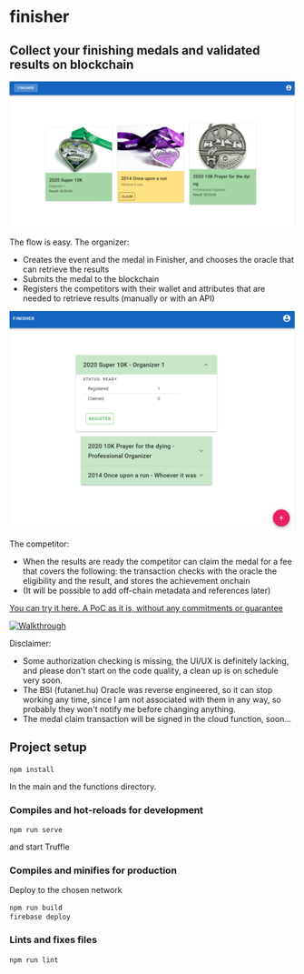 # finisher

## Collect your finishing medals and validated results on blockchain

![Home screen](home.png "Home screen")

The flow is easy.
The organizer:

- Creates the event and the medal in Finisher, and chooses the oracle that can retrieve the results
- Submits the medal to the blockchain
- Registers the competitors with their wallet and attributes that are needed to retrieve results (manually or with an API)

![Manager screen](manage.png "Manager screen")

The competitor:

- When the results are ready the competitor can claim the medal for a fee that covers the following: the transaction checks with the oracle the eligibility and the result, and stores the achievement onchain
- (It will be possible to add off-chain metadata and references later)

[You can try it here. A PoC as it is, without any commitments or guarantee](https://finisher-e976e.web.app/)

[![Walkthrough](http://img.youtube.com/vi/H57dR5dLV7g/0.jpg)](http://www.youtube.com/watch?v=H57dR5dLV7g)

Disclaimer:

- Some authorization checking is missing, the UI/UX is definitely lacking, and please don't start on the code quality, a clean up is on schedule very soon.
- The BSI (futanet.hu) Oracle was reverse engineered, so it can stop working any time, since I am not associated with them in any way, so probably they won't notify me before changing anything.
- The medal claim transaction will be signed in the cloud function, soon...

## Project setup

```
npm install
```

In the main and the functions directory.

### Compiles and hot-reloads for development

```
npm run serve
```

and start Truffle

### Compiles and minifies for production

Deploy to the chosen network

```
npm run build
firebase deploy
```

### Lints and fixes files

```
npm run lint
```
